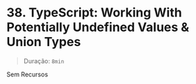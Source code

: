 # 38. TypeScript: Working With Potentially Undefined Values & Union Types

> Duração: `8min`

Sem Recursos
